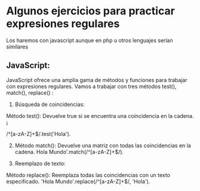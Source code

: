 # Algunos ejercicios para practicar expresiones regulares
Los haremos con javascript aunque en php u otros lenguajes serían similares
## JavaScript:
JavaScript ofrece una amplia gama de métodos y funciones para trabajar con expresiones regulares.
Vamos a trabajar con tres métodos test(), match(), replace() :


1. Búsqueda de coincidencias:

Método test(): 
Devuelve true si se encuentra una coincidencia en la cadena. ¡

/^[a-zA-Z]+$/.test('Hola').


2. Método match(): 
Devuelve una matriz con todas las coincidencias en la cadena. 
Hola Mundo'.match(/^[a-zA-Z]+$/).

3. Reemplazo de texto:

Método replace():
 Reemplaza todas las coincidencias con un texto especificado. 
'Hola Mundo'.replace(/^[a-zA-Z]+$/, 'Hola').



